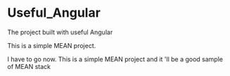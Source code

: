 # Useful_Angular
The project built with useful Angular

This is a simple MEAN project.

I have to go now.
This is a simple MEAN project and it 'll be a good sample of MEAN stack
